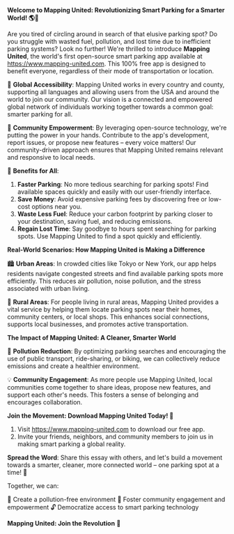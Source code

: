 **Welcome to Mapping United: Revolutionizing Smart Parking for a Smarter World! 🌎🚗**

Are you tired of circling around in search of that elusive parking spot? Do you struggle with wasted fuel, pollution, and lost time due to inefficient parking systems? Look no further! We're thrilled to introduce **Mapping United**, the world's first open-source smart parking app available at https://www.mapping-united.com. This 100% free app is designed to benefit everyone, regardless of their mode of transportation or location.

🌟 **Global Accessibility**: Mapping United works in every country and county, supporting all languages and allowing users from the USA and around the world to join our community. Our vision is a connected and empowered global network of individuals working together towards a common goal: smarter parking for all.

🚀 **Community Empowerment**: By leveraging open-source technology, we're putting the power in your hands. Contribute to the app's development, report issues, or propose new features – every voice matters! Our community-driven approach ensures that Mapping United remains relevant and responsive to local needs.

💪 **Benefits for All**:

1.  **Faster Parking**: No more tedious searching for parking spots! Find available spaces quickly and easily with our user-friendly interface.
2.  **Save Money**: Avoid expensive parking fees by discovering free or low-cost options near you.
3.  **Waste Less Fuel**: Reduce your carbon footprint by parking closer to your destination, saving fuel, and reducing emissions.
4.  **Regain Lost Time**: Say goodbye to hours spent searching for parking spots. Use Mapping United to find a spot quickly and efficiently.

**Real-World Scenarios: How Mapping United is Making a Difference**

🏙️ **Urban Areas**: In crowded cities like Tokyo or New York, our app helps residents navigate congested streets and find available parking spots more efficiently. This reduces air pollution, noise pollution, and the stress associated with urban living.

🌳 **Rural Areas**: For people living in rural areas, Mapping United provides a vital service by helping them locate parking spots near their homes, community centers, or local shops. This enhances social connections, supports local businesses, and promotes active transportation.

**The Impact of Mapping United: A Cleaner, Smarter World**

🌟 **Pollution Reduction**: By optimizing parking searches and encouraging the use of public transport, ride-sharing, or biking, we can collectively reduce emissions and create a healthier environment.

💡 **Community Engagement**: As more people use Mapping United, local communities come together to share ideas, propose new features, and support each other's needs. This fosters a sense of belonging and encourages collaboration.

**Join the Movement: Download Mapping United Today! 📲**

1.  Visit https://www.mapping-united.com to download our free app.
2.  Invite your friends, neighbors, and community members to join us in making smart parking a global reality.

**Spread the Word**: Share this essay with others, and let's build a movement towards a smarter, cleaner, more connected world – one parking spot at a time! 🌟

Together, we can:

💚 Create a pollution-free environment
👥 Foster community engagement and empowerment
🔓 Democratize access to smart parking technology

**Mapping United: Join the Revolution** 🎉